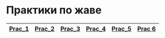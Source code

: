 # Практики по жаве

| [Prac_1](https://github.com/Derev005/Java/blob/main/prac_1/explanation.md) | [Prac_2](https://github.com/Derev005/Java/blob/main/prac_2/explanation.md) | [Prac_3](https://github.com/Derev005/Java/blob/main/prac_3/explanation.md) | [Prac_4](https://github.com/Derev005/Java/blob/main/prac_4/explanation.md) | [Prac_5](https://github.com/Derev005/Java/blob/main/prac_5/explanation.md) | [Prac 6](https://github.com/Derev005/Java/blob/main/prac_6/explanation.md) |
| --- | --- | --- | --- | --- | --- |

